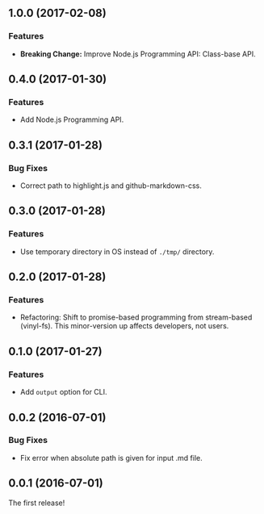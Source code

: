 ## 1.0.0 (2017-02-08)
### Features
- **Breaking Change:** Improve Node.js Programming API: Class-base API.

## 0.4.0 (2017-01-30)
### Features
- Add Node.js Programming API.

## 0.3.1 (2017-01-28)
### Bug Fixes
- Correct path to highlight.js and github-markdown-css.

## 0.3.0 (2017-01-28)
### Features
- Use temporary directory in OS instead of `./tmp/` directory.

## 0.2.0 (2017-01-28)
### Features
- Refactoring: Shift to promise-based programming from stream-based (vinyl-fs). This minor-version up affects developers, not users.

## 0.1.0 (2017-01-27)
### Features
- Add `output` option for CLI.

## 0.0.2 (2016-07-01)
### Bug Fixes
- Fix error when absolute path is given for input .md file.

## 0.0.1 (2016-07-01)
The first release!
